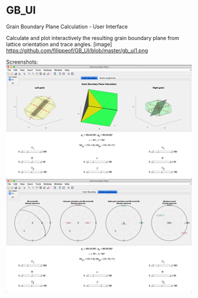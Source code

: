 # GB_UI
Grain Boundary Plane Calculation - User Interface

Calculate and plot interactively the resulting grain boundary plane from lattice orientation and trace angles.
[image] https://github.com/filippeof/GB_UI/blob/master/gb_ui1.png

Screenshots:
![Alt text](gb_ui2.png?raw=true "User interface")
![Alt text](gb_ui1.png?raw=true "User interface 2")

